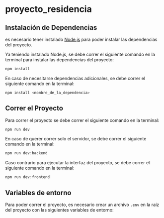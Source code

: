 # proyecto_residencia

## Instalación de Dependencias
es necesario tener instalado [Node.js](https://nodejs.org) para poder instalar las dependencias del proyecto.

Ya teniendo instalado Node.js, se debe correr el siguiente comando en la terminal para instalar las dependencias del proyecto:
```ps1
npm install
```

En caso de necesitarse dependencias adicionales, se debe correr el siguiente comando en la terminal:
```ps1
npm install <nombre_de_la_dependencia>
```

## Correr el Proyecto
Para correr el proyecto se debe correr el siguiente comando en la terminal:
```ps1
npm run dev
```

En caso de querer correr solo el servidor, se debe correr el siguiente comando en la terminal:
```ps1
npm run dev:backend
```

Caso contrario para ejecutar la interfaz del proyecto, se debe correr el siguiente comando en la terminal:
```ps1
npm run dev:frontend
```

## Variables de entorno
Para poder correr el proyecto, es necesario crear un archivo `.env` en la raíz del proyecto con las siguientes variables de entorno:
```ps1
 
```